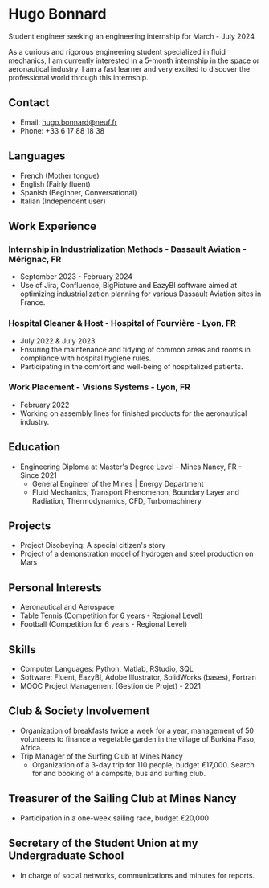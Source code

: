 **Hugo Bonnard**
================

Student engineer seeking an engineering internship for March - July 2024

As a curious and rigorous engineering student specialized in fluid mechanics, I am currently interested in a 5-month internship in the space or aeronautical industry. I am a fast learner and very excited to discover the professional world through this internship.

**Contact**
-----------

* Email: hugo.bonnard@neuf.fr
* Phone: +33 6 17 88 18 38

**Languages**
-------------

* French (Mother tongue)
* English (Fairly fluent)
* Spanish (Beginner, Conversational)
* Italian (Independent user)

**Work Experience**
------------------

### Internship in Industrialization Methods - Dassault Aviation - Mérignac, FR

* September 2023 - February 2024
* Use of Jira, Confluence, BigPicture and EazyBI software aimed at optimizing industrialization planning for various Dassault Aviation sites in France.

### Hospital Cleaner & Host - Hospital of Fourvière - Lyon, FR

* July 2022 & July 2023
* Ensuring the maintenance and tidying of common areas and rooms in compliance with hospital hygiene rules.
* Participating in the comfort and well-being of hospitalized patients.

### Work Placement - Visions Systems - Lyon, FR

* February 2022
* Working on assembly lines for finished products for the aeronautical industry.

**Education**
-------------

* Engineering Diploma at Master's Degree Level - Mines Nancy, FR - Since 2021
	+ General Engineer of the Mines | Energy Department
	+ Fluid Mechanics, Transport Phenomenon, Boundary Layer and Radiation, Thermodynamics, CFD, Turbomachinery

**Projects**
------------

* Project Disobeying: A special citizen's story
* Project of a demonstration model of hydrogen and steel production on Mars

**Personal Interests**
---------------------

* Aeronautical and Aerospace
* Table Tennis (Competition for 6 years - Regional Level)
* Football (Competition for 6 years - Regional Level)

**Skills**
----------

* Computer Languages: Python, Matlab, RStudio, SQL
* Software: Fluent, EazyBI, Adobe Illustrator, SolidWorks (bases), Fortran
* MOOC Project Management (Gestion de Projet) - 2021

**Club & Society Involvement**
-----------------------------

* Organization of breakfasts twice a week for a year, management of 50 volunteers to finance a vegetable garden in the village of Burkina Faso, Africa.
* Trip Manager of the Surfing Club at Mines Nancy
	+ Organization of a 3-day trip for 110 people, budget €17,000. Search for and booking of a campsite, bus and surfing club.

**Treasurer of the Sailing Club at Mines Nancy**
---------------------------------------------

* Participation in a one-week sailing race, budget €20,000

**Secretary of the Student Union at my Undergraduate School**
---------------------------------------------------------

* In charge of social networks, communications and minutes for reports.